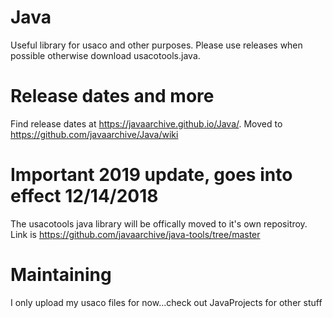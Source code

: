 # Java
Useful library for usaco and other purposes. 
Please use releases when possible otherwise download usacotools.java. 
# Release dates and more
Find release dates at https://javaarchive.github.io/Java/. Moved to https://github.com/javaarchive/Java/wiki
# Important 2019 update, goes into effect 12/14/2018
The usacotools java library will be offically moved to it's own repositroy. Link is https://github.com/javaarchive/java-tools/tree/master
# Maintaining
I only upload my usaco files for now...check out JavaProjects for other stuff
